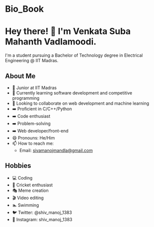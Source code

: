 # Bio_Book
# Hey there! 👋 I'm Venkata Suba Mahanth Vadlamoodi.

I'm a student pursuing a Bachelor of Technology degree in Electrical Engineering @ IIT Madras.

## About Me
- 🏫 Junior at IIT Madras
- 🌱 Currently learning software development and competitive programming
- 👯 Looking to collaborate on web development and machine learning
- ➡️ Proficient in C/C++/Python
- ➡️ Code enthusiast
- ➡️ Problem-solving
- ➡️ Web developer/front-end
- 😄 Pronouns: He/Him
- 📫 How to reach me: 
  - Email: sivamanojmandla@gmail.com
## Hobbies
- 💻 Coding
- 🏏 Cricket enthusiast
- 🎭 Meme creation
- 🎬 Video editing
- 🏊 Swimming
- 🐦 Twitter: @shiv_manoj_1383
- 📸 Instagram: shiv_manoj_1383
    

